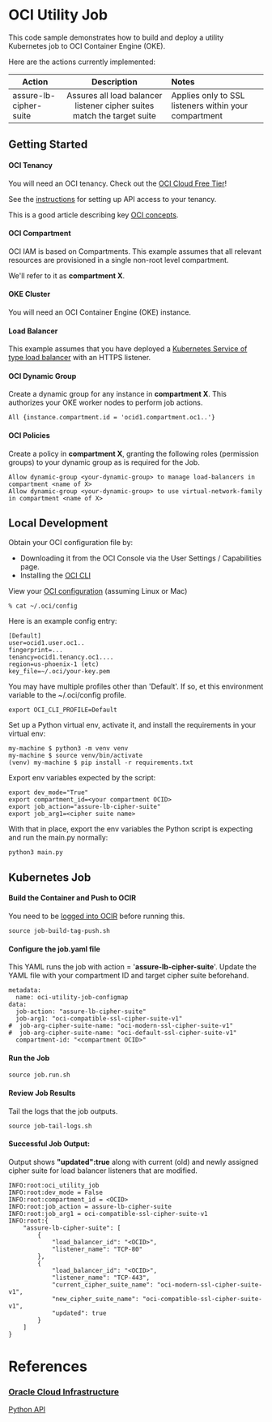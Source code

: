 # OCI Utility Job

This code sample demonstrates how to build and deploy a utility Kubernetes job to OCI Container Engine (OKE).


Here are the actions currently implemented:

| Action                 |                               Description                               | Notes                          |
|------------------------|:-----------------------------------------------------------------------:|:-------------------------------|
| assure-lb-cipher-suite | Assures all load balancer listener cipher suites match the target suite | Applies only to SSL listeners within your compartment |



## Getting Started

#### OCI Tenancy

You will need an OCI tenancy.  Check out the [OCI Cloud Free Tier](https://www.oracle.com/cloud/free/)!

See the [instructions](https://docs.oracle.com/en-us/iaas/tools/python/latest) for setting up API access to your tenancy.

This is a good article describing key [OCI concepts](https://blogs.oracle.com/developers/post/introduction-to-the-key-concepts-of-oracle-cloud-infrastructure).

#### OCI Compartment

OCI IAM is based on Compartments.  This example assumes that all relevant resources are 
provisioned in a single non-root level compartment.  

We'll refer to it as **compartment X**.

#### OKE Cluster

You will need an OCI Container Engine (OKE) instance.

#### Load Balancer

This example assumes that you have deployed a [Kubernetes Service of type load balancer](https://docs.oracle.com/en-us/iaas/Content/ContEng/Tasks/contengcreatingloadbalancer.htm) with an HTTPS listener.  

#### OCI Dynamic Group

Create a dynamic group for any instance in **compartment X**.
This authorizes your OKE worker nodes to perform job actions. 

    All {instance.compartment.id = 'ocid1.compartment.oc1..'}

#### OCI Policies

Create a policy in **compartment X**, granting the following roles (permission groups) to your dynamic group as is
required for the Job.

    Allow dynamic-group <your-dynamic-group> to manage load-balancers in compartment <name of X>
    Allow dynamic-group <your-dynamic-group> to use virtual-network-family in compartment <name of X>



## Local Development

Obtain your OCI configuration file by:

- Downloading it from the OCI Console via the User Settings / Capabilities page. 
- Installing the [OCI CLI](https://enabling-cloud.github.io/oci-learning/manual/OciCliUpAndRunningOnWindows.html)

View your [OCI configuration](https://docs.oracle.com/en-us/iaas/tools/python/2.93.0/configuration.html) (assuming Linux or Mac)

    % cat ~/.oci/config
    
Here is an example config entry:

    [Default]
    user=ocid1.user.oc1..
    fingerprint=...
    tenancy=ocid1.tenancy.oc1....
    region=us-phoenix-1 (etc)
    key_file=~/.oci/your-key.pem

You may have multiple profiles other than 'Default'.  If so, et this environment 
variable to the ~/.oci/config profile.

    export OCI_CLI_PROFILE=Default

Set up a Python virtual env, activate it, and install the requirements in your virtual env:

    my-machine $ python3 -m venv venv
    my-machine $ source venv/bin/activate
    (venv) my-machine $ pip install -r requirements.txt

Export env variables expected by the script:

    export dev_mode="True"
    export compartment_id=<your compartment OCID>
    export job_action="assure-lb-cipher-suite"
    export job_arg1=<cipher suite name>

With that in place, export the env variables the Python script is expecting and run the main.py normally:

    python3 main.py

## Kubernetes Job

#### Build the Container and Push to OCIR

You need to be [logged into OCIR](https://docs.oracle.com/en-us/iaas/Content/Functions/Tasks/functionslogintoocir.htm) before running this.

    source job-build-tag-push.sh

#### Configure the job.yaml file

This YAML runs the job with action = '**assure-lb-cipher-suite**'.  Update the YAML file with your compartment ID and target cipher suite beforehand.

    metadata:
      name: oci-utility-job-configmap
    data:
      job-action: "assure-lb-cipher-suite"
      job-arg1: "oci-compatible-ssl-cipher-suite-v1"
    #  job-arg-cipher-suite-name: "oci-modern-ssl-cipher-suite-v1"
    #  job-arg-cipher-suite-name: "oci-default-ssl-cipher-suite-v1"
      compartment-id: "<compartment OCID>"

#### Run the Job

    source job.run.sh

#### Review Job Results

Tail the logs that the job outputs.

    source job-tail-logs.sh

#### Successful Job Output:

Output shows **"updated":true** along with current (old) and newly assigned cipher suite for load balancer listeners that are modified.


    INFO:root:oci_utility_job
    INFO:root:dev_mode = False
    INFO:root:compartment_id = <OCID>
    INFO:root:job_action = assure-lb-cipher-suite
    INFO:root:job_arg1 = oci-compatible-ssl-cipher-suite-v1
    INFO:root:{
        "assure-lb-cipher-suite": [
            {
                "load_balancer_id": "<OCID>",
                "listener_name": "TCP-80"
            },
            {
                "load_balancer_id": "<OCID>",
                "listener_name": "TCP-443",
                "current_cipher_suite_name": "oci-modern-ssl-cipher-suite-v1",
                "new_cipher_suite_name": "oci-compatible-ssl-cipher-suite-v1",
                "updated": true
            }
        ]
    }

# References

### [Oracle Cloud Infrastructure](https://www.oracle.com/cloud/)

[Python API](https://docs.oracle.com/en-us/iaas/tools/python/latest)

